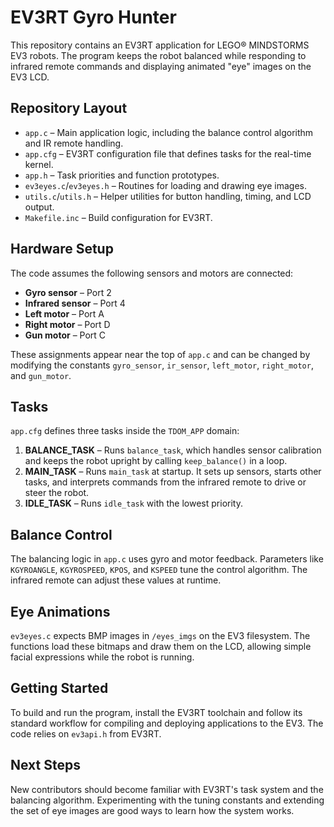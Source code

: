 # EV3RT Gyro Hunter

This repository contains an EV3RT application for LEGO® MINDSTORMS EV3 robots. The program keeps the robot balanced while responding to infrared remote commands and displaying animated "eye" images on the EV3 LCD.

## Repository Layout

- `app.c` – Main application logic, including the balance control algorithm and IR remote handling.
- `app.cfg` – EV3RT configuration file that defines tasks for the real-time kernel.
- `app.h` – Task priorities and function prototypes.
- `ev3eyes.c`/`ev3eyes.h` – Routines for loading and drawing eye images.
- `utils.c`/`utils.h` – Helper utilities for button handling, timing, and LCD output.
- `Makefile.inc` – Build configuration for EV3RT.

## Hardware Setup

The code assumes the following sensors and motors are connected:

- **Gyro sensor** – Port 2
- **Infrared sensor** – Port 4
- **Left motor** – Port A
- **Right motor** – Port D
- **Gun motor** – Port C

These assignments appear near the top of `app.c` and can be changed by
modifying the constants `gyro_sensor`, `ir_sensor`, `left_motor`,
`right_motor`, and `gun_motor`.

## Tasks

`app.cfg` defines three tasks inside the `TDOM_APP` domain:

1. **BALANCE_TASK** &ndash; Runs `balance_task`, which handles sensor calibration and keeps the robot upright by calling `keep_balance()` in a loop.
2. **MAIN_TASK** &ndash; Runs `main_task` at startup. It sets up sensors, starts other tasks, and interprets commands from the infrared remote to drive or steer the robot.
3. **IDLE_TASK** &ndash; Runs `idle_task` with the lowest priority.

## Balance Control

The balancing logic in `app.c` uses gyro and motor feedback. Parameters like `KGYROANGLE`, `KGYROSPEED`, `KPOS`, and `KSPEED` tune the control algorithm. The infrared remote can adjust these values at runtime.

## Eye Animations

`ev3eyes.c` expects BMP images in `/eyes_imgs` on the EV3 filesystem. The functions load these bitmaps and draw them on the LCD, allowing simple facial expressions while the robot is running.

## Getting Started

To build and run the program, install the EV3RT toolchain and follow its standard workflow for compiling and deploying applications to the EV3. The code relies on `ev3api.h` from EV3RT.

## Next Steps

New contributors should become familiar with EV3RT's task system and the balancing algorithm. Experimenting with the tuning constants and extending the set of eye images are good ways to learn how the system works.

